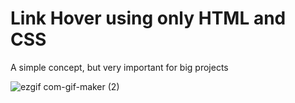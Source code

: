 # Link Hover using only HTML and CSS
A simple concept, but very important for big projects

![ezgif com-gif-maker (2)](https://user-images.githubusercontent.com/60861872/157577577-8764c868-fa00-4ff5-b375-68a498cfa2b2.gif)
